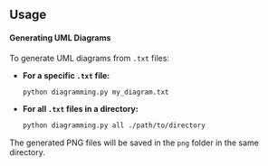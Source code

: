 ## Usage

#### Generating UML Diagrams
To generate UML diagrams from `.txt` files:

- **For a specific `.txt` file:**
  ```bash
  python diagramming.py my_diagram.txt
  ```

- **For all `.txt` files in a directory:**
  ```bash
  python diagramming.py all ./path/to/directory
  ```

The generated PNG files will be saved in the `png` folder in the same directory.